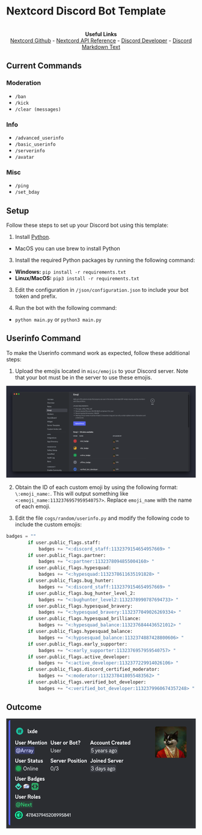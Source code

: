 # Nextcord Discord Bot Template
<p align="center">
  <br><b>Useful Links</b></br>
  <a href="https://github.com/nextcord/nextcord">Nextcord Github</a> -
  <a href="https://docs.nextcord.dev/en/stable/api.html">Nextcord API Reference</a> -
  <a href="https://discord.com/developers/applications">Discord Developer</a> -
  <a href="https://support.discord.com/hc/en-us/articles/210298617-Markdown-Text-101-Chat-Formatting-Bold-Italic-Underline-">Discord Markdown Text</a>
</p>

## Current Commands

### Moderation
- `/ban`
- `/kick`
- `/clear (messages)`

### Info
- `/advanced_userinfo`
- `/basic_userinfo`
- `/serverinfo`
- `/avatar`

### Misc
- `/ping`
- `/set_bday`

## Setup

Follow these steps to set up your Discord bot using this template:
1. Install [Python](https://www.python.org/).
- MacOS you can use brew to install Python

3. Install the required Python packages by running the following command:
- **Windows:** `pip install -r requirements.txt`
- **Linux/MacOS:** `pip3 install -r requirements.txt`

3. Edit the configuration in `/json/configuration.json` to include your bot token and prefix.

4. Run the bot with the following command:
- `python main.py` or `python3 main.py`


## Userinfo Command

To make the Userinfo command work as expected, follow these additional steps:

1. Upload the emojis located in `misc/emojis` to your Discord server. Note that your bot must be in the server to use these emojis.

![Emojis](/misc/images/emojis.png?raw=true "Demo")

2. Obtain the ID of each custom emoji by using the following format: `\:emoji_name:`. This will output something like `<:emoji_name:1132376957959540757>`. Replace `emoji_name` with the name of each emoji.

3. Edit the file `cogs/random/userinfo.py` and modify the following code to include the custom emojis:

```python
badges = ""
        if user.public_flags.staff:
            badges += "<:discord_staff:1132379154654957669> "
        if user.public_flags.partner:
            badges += "<:partner:1132378094855004160> "
        if user.public_flags.hypesquad:
            badges += "<:hypesquad:1132378611635191828> "
        if user.public_flags.bug_hunter:
            badges += "<:discord_staff:1132379154654957669> "
        if user.public_flags.bug_hunter_level_2:
            badges += "<:bughunter_level2:1132378990787694733> "
        if user.public_flags.hypesquad_bravery:
            badges += "<:hypesquad_bravery:1132377049026269334> "
        if user.public_flags.hypesquad_brilliance:
            badges += "<:hypesquad_balance:1132376844436521012> "
        if user.public_flags.hypesquad_balance:
            badges += "<:hypsesquad_balance:1132374887428800606> "
        if user.public_flags.early_supporter:
            badges += "<:early_supporter:1132376957959540757> "
        if user.public_flags.active_developer:
            badges += "<:active_developer:1132377229914026106> "
        if user.public_flags.discord_certified_moderator:
            badges += "<:moderator:1132378418055483562> "
        if user.public_flags.verified_bot_developer:
            badges += "<:verified_bot_developer:1132379960674357248> "
```

## Outcome
![Image](/misc/images/advanced_userinfo.png?raw=true "Demo")
